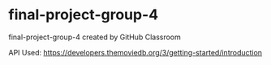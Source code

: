 # final-project-group-4
final-project-group-4 created by GitHub Classroom

API Used: https://developers.themoviedb.org/3/getting-started/introduction
